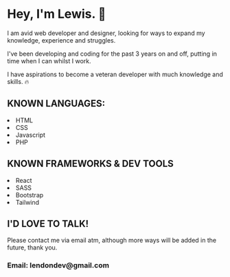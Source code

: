 <h1>Hey, I'm Lewis. 👋 </h1>

<p>I am avid web developer and designer, looking for ways to expand my knowledge, experience and struggles.</p>

<p>I've been developing and coding for the past 3 years on and off, putting in time when I can whilst I work.</p>

<p>I have aspirations to become a veteran developer with much knowledge and skills. 🔥</p>

<h2>KNOWN LANGUAGES:</h2>

<li>HTML</li>
<li>CSS</li>
<li>Javascript</li>
<li>PHP</li>

<h2>KNOWN FRAMEWORKS & DEV TOOLS</h2>

<li>React</li>
<li>SASS</li>
<li>Bootstrap</li>
<li>Tailwind</li>

<h2>I'D LOVE TO TALK!</h2>

<p>Please contact me via email atm, although more ways will be added in the future, thank you.</p>

<h3>Email: <b>lendondev@gmail.com</b></h3>

